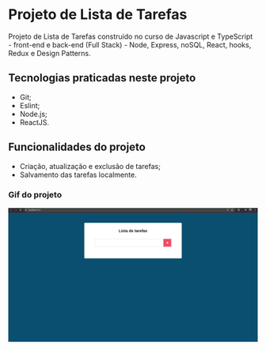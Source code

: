 # Projeto de Lista de Tarefas

Projeto de Lista de Tarefas construído no curso de Javascript e TypeScript - front-end e back-end (Full Stack) - Node, Express, noSQL, React, hooks, Redux e Design Patterns.

## Tecnologias praticadas neste projeto

- Git;
- Eslint;
- Node.js;
- ReactJS.

## Funcionalidades do projeto

- Criação, atualização e exclusão de tarefas;
- Salvamento das tarefas localmente.

### Gif do projeto

![react-basico.gif](./react-basico.gif)
